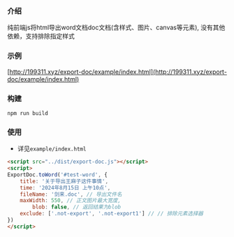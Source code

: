### 介绍
纯前端js将html导出word文档doc文档(含样式、图片、canvas等元素), 没有其他依赖，支持排除指定样式

### 示例
[http://199311.xyz/export-doc/example/index.html](http://199311.xyz/export-doc/example/index.html)

### 构建
```shell
npm run build
```

### 使用
- 详见`example/index.html`
``` html
<script src="../dist/export-doc.js"></script>
<script>
ExportDoc.toWord('#test-word', {
	title: '关于导出王麻子这件事情',
	time: '2024年8月15日 上午10点',
	fileName: '剑来.doc', // 导出文件名
	maxWidth: 550, // 正文图片最大宽度,
    	blob: false, // 返回结果为blob
	exclude: ['.not-export', '.not-export1'] // // 排除元素选择器
})
</script>
```
